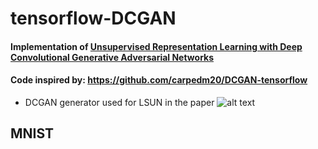 # tensorflow-DCGAN

#### Implementation of [Unsupervised Representation Learning with Deep Convolutional Generative Adversarial Networks](https://arxiv.org/abs/1511.06434)
#### Code inspired by: https://github.com/carpedm20/DCGAN-tensorflow
* DCGAN generator used for LSUN in the paper
![alt text](https://github.com/conan7882/tensorflow-DCGAN/blob/develop/fig/DCGAN.png)
<!--- * Graphs of this implementation
![alt text](https://github.com/conan7882/tensorflow-DCGAN/blob/develop/fig/graph.png)
![alt text](https://github.com/conan7882/tensorflow-DCGAN/blob/develop/fig/generator.png)
![alt text](https://github.com/conan7882/tensorflow-DCGAN/blob/develop/fig/discriminator.png)
--->

## MNIST
